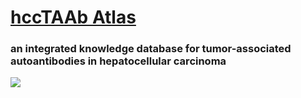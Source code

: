 <h1><a href="http://nscc.zzu.edu.cn/hccTAAb/">hccTAAb Atlas </a></h1>

### an integrated knowledge database for tumor-associated autoantibodies in hepatocellular carcinoma

<img src="https://github.com/tiandongli/hccTAAb/www/0_flow diagram.png">
